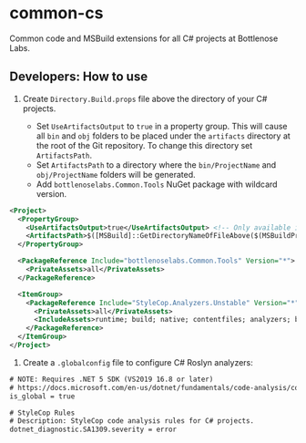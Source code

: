 # common-cs

Common code and MSBuild extensions for all C# projects at Bottlenose Labs.

## Developers: How to use

1. Create `Directory.Build.props` file above the directory of your C# projects.
   
   - Set `UseArtifactsOutput` to `true` in a property group. This will cause all `bin` and `obj` folders to be placed under the `artifacts` directory at the root of the Git repository. To change this directory set `ArtifactsPath`.
   - Set `ArtifactsPath` to a directory where the `bin/ProjectName` and `obj/ProjectName` folders will be generated.
   - Add `bottlenoselabs.Common.Tools` NuGet package with wildcard version.

```xml
<Project>
  <PropertyGroup>
    <UseArtifactsOutput>true</UseArtifactsOutput> <!-- Only available in .NET 8 -->
    <ArtifactsPath>$([MSBuild]::GetDirectoryNameOfFileAbove($(MSBuildProjectDirectory), .gitignore))/artifacts</ArtifactsPath> <!-- Only available in .NET 8 -->
  </PropertyGroup>

  <PackageReference Include="bottlenoselabs.Common.Tools" Version="*">
    <PrivateAssets>all</PrivateAssets>
  </PackageReference>

  <ItemGroup>
    <PackageReference Include="StyleCop.Analyzers.Unstable" Version="*">
      <PrivateAssets>all</PrivateAssets>
      <IncludeAssets>runtime; build; native; contentfiles; analyzers; buildtransitive</IncludeAssets>
    </PackageReference>
  </ItemGroup>
</Project>
```

1. Create a `.globalconfig` file to configure C# Roslyn analyzers:

```xml
# NOTE: Requires .NET 5 SDK (VS2019 16.8 or later)
# https://docs.microsoft.com/en-us/dotnet/fundamentals/code-analysis/configuration-files#global-analyzerconfig
is_global = true

# StyleCop Rules
# Description: StyleCop code analysis rules for C# projects.
dotnet_diagnostic.SA1309.severity = error
```
